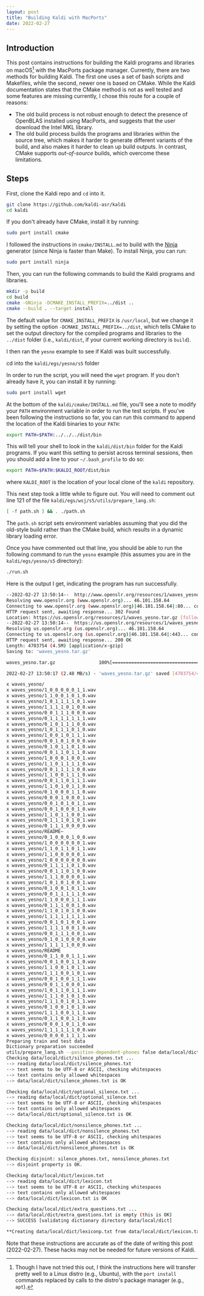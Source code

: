 ```yaml
---
layout: post
title: "Building Kaldi with MacPorts"
date: 2022-02-27
---
```


Introduction
------------

This post contains instructions for building the Kaldi programs and libraries
on macOS[^linux] with the MacPorts package manager. Currently, there are two methods
for building Kaldi. The first one uses a set of bash scripts and Makefiles,
while the second, newer one is based on CMake. While the Kaldi documentation
states that the CMake method is not as well tested and some features are
missing currently, I chose this route for a couple of reasons:

- The old build process is not robust enough to detect the presence of OpenBLAS
  installed using MacPorts, and suggests that the user download the Intel MKL
  library.
- The old build process builds the programs and libraries within the source
  tree, which makes it harder to generate different variants of the build, and
  also makes it harder to clean up build outputs. In contrast, CMake supports
  *out-of-source* builds, which overcome these limitations.


Steps
-----

First, clone the Kaldi repo and `cd` into it.

```bash
git clone https://github.com/kaldi-asr/kaldi
cd kaldi
```

If you don't already have CMake, install it by running:

```bash
sudo port install cmake
```

I followed the instructions in `cmake/INSTALL.md` to build with the
[Ninja](https://ninja-build.org) generator (since Ninja is faster than Make).
To install Ninja, you can run:

```bash
sudo port install ninja
```

Then, you can run the following commands to build the Kaldi programs and
libraries.

```bash
mkdir -p build
cd build
cmake -GNinja -DCMAKE_INSTALL_PREFIX=../dist ..
cmake --build . --target install
```

The default value for `CMAKE_INSTALL_PREFIX` is `/usr/local`, but we change it
by setting the option `-DCMAKE_INSTALL_PREFIX=../dist`, which tells CMake to
set the output directory for the compiled programs and libraries to the
`../dist` folder (i.e., `kaldi/dist`, if your current working directory is
`build`).

I then ran the `yesno` example to see if Kaldi was built successfully.

cd into the `kaldi/egs/yesno/s5` folder

In order to run the script, you will need the `wget` program. If you don't
already have it, you can install it by running:

```bash
sudo port install wget
```

At the bottom of the `kaldi/cmake/INSTALL.md` file, you'll see a note to modify
your `PATH` environment variable in order to run the test scripts. If you've
been following the instructions so far, you can run this command to append the
location of the Kaldi binaries to your `PATH`:

```bash
export PATH=$PATH:../../../dist/bin
```

This will tell your shell to look in the `kaldi/dist/bin` folder for the Kaldi
programs. If you want this setting to persist across terminal sessions, then
you should add a line to your `~/.bash_profile` to do so:

```bash
export PATH=$PATH:$KALDI_ROOT/dist/bin
```

where `KALDI_ROOT` is the location of your local clone of the `kaldi`
repository.

This next step took a little while to figure out. You will need to comment out
line 121 of the file `kaldi/egs/wsj/s5/utils/prepare_lang.sh`:

```bash
[ -f path.sh ] && . ./path.sh
```

The `path.sh` script sets environment variables assuming that you did the
old-style build rather than the CMake build, which results in a dynamic library
loading error.

Once you have commented out that line, you should be able to run the following
command to run the `yesno` example (this assumes you are in the
`kaldi/egs/yesno/s5` directory):

```bash
./run.sh
```

Here is the output I get, indicating the program has run successfully.

```bash
--2022-02-27 13:50:14--  http://www.openslr.org/resources/1/waves_yesno.tar.gz
Resolving www.openslr.org (www.openslr.org)... 46.101.158.64
Connecting to www.openslr.org (www.openslr.org)|46.101.158.64|:80... connected.
HTTP request sent, awaiting response... 302 Found
Location: https://us.openslr.org/resources/1/waves_yesno.tar.gz [following]
--2022-02-27 13:50:14--  https://us.openslr.org/resources/1/waves_yesno.tar.gz
Resolving us.openslr.org (us.openslr.org)... 46.101.158.64
Connecting to us.openslr.org (us.openslr.org)|46.101.158.64|:443... connected.
HTTP request sent, awaiting response... 200 OK
Length: 4703754 (4.5M) [application/x-gzip]
Saving to: 'waves_yesno.tar.gz'

waves_yesno.tar.gz                100%[============================================================>]   4.49M  2.48MB/s    in 1.8s

2022-02-27 13:50:17 (2.48 MB/s) - 'waves_yesno.tar.gz' saved [4703754/4703754]

x waves_yesno/
x waves_yesno/1_0_0_0_0_0_1_1.wav
x waves_yesno/1_1_0_0_1_0_1_0.wav
x waves_yesno/1_0_1_1_1_1_0_1.wav
x waves_yesno/1_1_1_1_0_1_0_0.wav
x waves_yesno/0_0_1_1_1_0_0_0.wav
x waves_yesno/0_1_1_1_1_1_1_1.wav
x waves_yesno/0_1_0_1_1_1_0_0.wav
x waves_yesno/1_0_1_1_1_0_1_0.wav
x waves_yesno/1_0_0_1_0_1_1_1.wav
x waves_yesno/0_0_1_0_1_0_0_0.wav
x waves_yesno/0_1_0_1_1_0_1_0.wav
x waves_yesno/0_0_1_1_0_1_1_0.wav
x waves_yesno/1_0_0_0_1_0_0_1.wav
x waves_yesno/1_1_0_1_1_1_1_0.wav
x waves_yesno/0_0_1_1_1_1_0_0.wav
x waves_yesno/1_1_0_0_1_1_1_0.wav
x waves_yesno/0_0_1_1_0_1_1_1.wav
x waves_yesno/1_1_0_1_0_1_1_0.wav
x waves_yesno/0_1_0_0_0_1_1_0.wav
x waves_yesno/0_0_0_1_0_0_0_1.wav
x waves_yesno/0_0_1_0_1_0_1_1.wav
x waves_yesno/0_0_1_0_0_0_1_0.wav
x waves_yesno/1_1_0_1_1_0_0_1.wav
x waves_yesno/0_1_1_1_0_1_0_1.wav
x waves_yesno/0_1_1_1_0_0_0_0.wav
x waves_yesno/README~
x waves_yesno/0_1_0_0_0_1_0_0.wav
x waves_yesno/1_0_0_0_0_0_0_1.wav
x waves_yesno/1_1_0_1_1_0_1_1.wav
x waves_yesno/1_1_0_0_0_0_0_1.wav
x waves_yesno/1_0_0_0_0_0_0_0.wav
x waves_yesno/0_1_1_1_1_0_1_0.wav
x waves_yesno/0_0_1_1_0_1_0_0.wav
x waves_yesno/1_1_1_0_0_0_0_1.wav
x waves_yesno/1_0_1_0_1_0_0_1.wav
x waves_yesno/0_1_0_0_1_0_1_1.wav
x waves_yesno/0_0_1_1_1_1_1_0.wav
x waves_yesno/1_1_0_0_0_1_1_1.wav
x waves_yesno/0_1_1_1_0_0_1_0.wav
x waves_yesno/1_1_0_1_0_1_0_0.wav
x waves_yesno/1_1_1_1_1_1_1_1.wav
x waves_yesno/0_0_1_0_1_0_0_1.wav
x waves_yesno/1_1_1_1_0_0_1_0.wav
x waves_yesno/0_0_1_1_1_0_0_1.wav
x waves_yesno/0_1_0_1_0_0_0_0.wav
x waves_yesno/1_1_1_1_1_0_0_0.wav
x waves_yesno/README
x waves_yesno/0_1_1_0_0_1_1_1.wav
x waves_yesno/0_0_1_0_0_1_1_0.wav
x waves_yesno/1_1_0_0_1_0_1_1.wav
x waves_yesno/1_1_1_0_0_1_0_1.wav
x waves_yesno/0_0_1_0_0_1_1_1.wav
x waves_yesno/0_0_1_1_0_0_0_1.wav
x waves_yesno/1_0_1_1_0_1_1_1.wav
x waves_yesno/1_1_1_0_1_0_1_0.wav
x waves_yesno/1_1_1_0_1_0_1_1.wav
x waves_yesno/0_1_0_0_1_0_1_0.wav
x waves_yesno/1_1_1_0_0_1_1_1.wav
x waves_yesno/0_1_1_0_0_1_1_0.wav
x waves_yesno/0_0_0_1_0_1_1_0.wav
x waves_yesno/1_1_1_1_1_1_0_0.wav
x waves_yesno/0_0_0_0_1_1_1_1.wav
Preparing train and test data
Dictionary preparation succeeded
utils/prepare_lang.sh --position-dependent-phones false data/local/dict <SIL> data/local/lang data/lang
Checking data/local/dict/silence_phones.txt ...
--> reading data/local/dict/silence_phones.txt
--> text seems to be UTF-8 or ASCII, checking whitespaces
--> text contains only allowed whitespaces
--> data/local/dict/silence_phones.txt is OK

Checking data/local/dict/optional_silence.txt ...
--> reading data/local/dict/optional_silence.txt
--> text seems to be UTF-8 or ASCII, checking whitespaces
--> text contains only allowed whitespaces
--> data/local/dict/optional_silence.txt is OK

Checking data/local/dict/nonsilence_phones.txt ...
--> reading data/local/dict/nonsilence_phones.txt
--> text seems to be UTF-8 or ASCII, checking whitespaces
--> text contains only allowed whitespaces
--> data/local/dict/nonsilence_phones.txt is OK

Checking disjoint: silence_phones.txt, nonsilence_phones.txt
--> disjoint property is OK.

Checking data/local/dict/lexicon.txt
--> reading data/local/dict/lexicon.txt
--> text seems to be UTF-8 or ASCII, checking whitespaces
--> text contains only allowed whitespaces
--> data/local/dict/lexicon.txt is OK

Checking data/local/dict/extra_questions.txt ...
--> data/local/dict/extra_questions.txt is empty (this is OK)
--> SUCCESS [validating dictionary directory data/local/dict]

**Creating data/local/dict/lexiconp.txt from data/local/dict/lexicon.txt
```


Note that these instructions are accurate as of the date of writing this post
(2022-02-27). These hacks may not be needed for future versions of Kaldi.

[^linux]: Though I have not tried this out, I think the instructions here will
transfer pretty well to a Linux distro (e.g., Ubuntu), with the `port install` commands replaced by
calls to the distro's package manager (e.g., `apt`).
